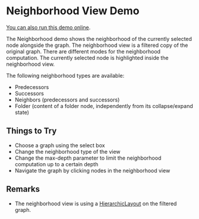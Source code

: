 <!--
 //////////////////////////////////////////////////////////////////////////////
 // @license
 // This demo file is part of yFiles for HTML 2.3.0.3.
 // Use is subject to license terms.
 //
 // Copyright (c) 2000-2020 by yWorks GmbH, Vor dem Kreuzberg 28,
 // 72070 Tuebingen, Germany. All rights reserved.
 //
 //////////////////////////////////////////////////////////////////////////////
-->
# Neighborhood View Demo

[You can also run this demo online](https://live.yworks.com/demos/complete/neighborhood/index.html).

The Neighborhood demo shows the neighborhood of the currently selected node alongside the graph. The neighborhood view is a filtered copy of the original graph. There are different modes for the neighborhood computation. The currently selected node is highlighted inside the neighborhood view.

The following neighborhood types are available:

- Predecessors
- Successors
- Neighbors (predecessors and successors)
- Folder (content of a folder node, independently from its collapse/expand state)

## Things to Try

- Choose a graph using the select box
- Change the neighborhood type of the view
- Change the max-depth parameter to limit the neighborhood computation up to a certain depth
- Navigate the graph by clicking nodes in the neighborhood view

## Remarks

- The neighborhood view is using a [HierarchicLayout](https://docs.yworks.com/yfileshtml/#/api/HierarchicLayout) on the filtered graph.
